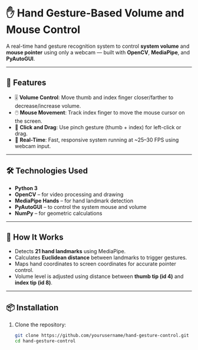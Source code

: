 # ✋ Hand Gesture-Based Volume and Mouse Control

A real-time hand gesture recognition system to control **system volume** and **mouse pointer** using only a webcam — built with **OpenCV**, **MediaPipe**, and **PyAutoGUI**.

---

## 🚀 Features

- 🎚️ **Volume Control**: Move thumb and index finger closer/farther to decrease/increase volume.
- 🖱️ **Mouse Movement**: Track index finger to move the mouse cursor on the screen.
- 🤏 **Click and Drag**: Use pinch gesture (thumb + index) for left-click or drag.
- 🎥 **Real-Time**: Fast, responsive system running at ~25–30 FPS using webcam input.

---

## 🛠️ Technologies Used

- **Python 3**
- **OpenCV** – for video processing and drawing
- **MediaPipe Hands** – for hand landmark detection
- **PyAutoGUI** – to control the system mouse and volume
- **NumPy** – for geometric calculations

---

## 🧠 How It Works

- Detects **21 hand landmarks** using MediaPipe.
- Calculates **Euclidean distance** between landmarks to trigger gestures.
- Maps hand coordinates to screen coordinates for accurate pointer control.
- Volume level is adjusted using distance between **thumb tip (id 4)** and **index tip (id 8)**.

---

## 📦 Installation

1. Clone the repository:
   ```bash
   git clone https://github.com/yourusername/hand-gesture-control.git
   cd hand-gesture-control
